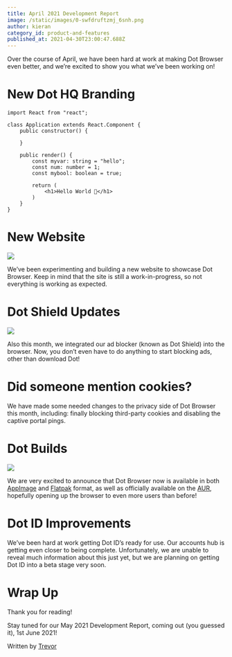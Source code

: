 ```yaml
---
title: April 2021 Development Report
image: /static/images/0-swfdruftzmj_6snh.png
author: kieran
category_id: product-and-features
published_at: 2021-04-30T23:00:47.688Z
---
```

Over the course of April, we have been hard at work at making Dot Browser even better, and we’re excited to show you what we’ve been working on!

# New Dot HQ Branding

```tsx
import React from "react";

class Application extends React.Component {
    public constructor() {

    }

    public render() {
        const myvar: string = "hello";
        const num: number = 1;
        const mybool: boolean = true;

        return (
            <h1>Hello World 👋</h1>
        )
    }
}
```

# New Website

![](https://miro.medium.com/max/2543/1*0xBZscvc6_L647QbB5ey7w.png)

We’ve been experimenting and building a new website to showcase Dot Browser. Keep in mind that the site is still a work-in-progress, so not everything is working as expected.

# Dot Shield Updates

![](https://miro.medium.com/max/700/0*OyEsmhD6mQveMyVa.png)

Also this month, we integrated our ad blocker (known as Dot Shield) into the browser. Now, you don’t even have to do anything to start blocking ads, other than download Dot!

# Did someone mention cookies?

We have made some needed changes to the privacy side of Dot Browser this month, including: finally blocking third-party cookies and disabling the captive portal pings.

# Dot Builds

![](https://miro.medium.com/max/700/0*B9S193B2dBsGc8kh.png)

We are very excited to announce that Dot Browser now is available in both [AppImage](https://github.com/dothq/browser-desktop/releases/latest/download/Dot_Browser-x86-64.AppImage) and [Flatpak](https://github.com/dothq/browser-desktop/releases/latest/download/dot-nightly.flatpak) format, as well as officially available on the [AUR](https://aur.archlinux.org/packages/dot-bin/), hopefully opening up the browser to even more users than before!

# Dot ID Improvements

We’ve been hard at work getting Dot ID’s ready for use. Our accounts hub is getting even closer to being complete. Unfortunately, we are unable to reveal much information about this just yet, but we are planning on getting Dot ID into a beta stage very soon.

# Wrap Up

Thank you for reading!

Stay tuned for our May 2021 Development Report, coming out (you guessed it), 1st June 2021!

Written by [Trevor](https://trevorthalacker.com)